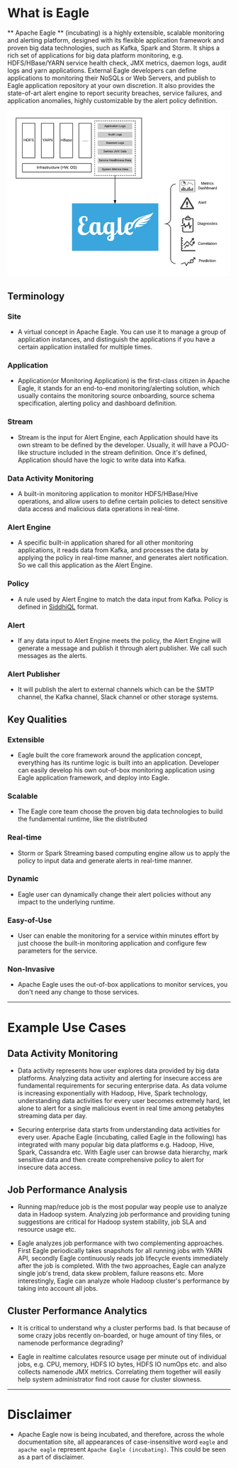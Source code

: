 # What is Eagle

** Apache Eagle ** (incubating) is a highly extensible, scalable monitoring and alerting platform, designed with its flexible application framework and proven big data technologies, such as Kafka, Spark and Storm. It ships a rich set of applications for big data platform monitoring, e.g. HDFS/HBase/YARN service health check, JMX metrics, daemon logs, audit logs and yarn applications. External Eagle developers can define applications to monitoring their NoSQLs or Web Servers, and publish to Eagle application repository at your own discretion. It also provides the state-of-art alert engine to report security breaches, service failures, and application anomalies, highly customizable by the alert policy definition. 

![overview](include/images/overview.png)

## Terminology

### Site

* A virtual concept in Apache Eagle. You can use it to manage a group of application instances, and distinguish the applications if you have a certain application installed for multiple times.

### Application

* Application(or Monitoring Application) is the first-class citizen in Apache Eagle, it stands for an end-to-end monitoring/alerting solution, which usually contains the monitoring source onboarding, source schema specification, alerting policy and dashboard definition.

### Stream

* Stream is the input for Alert Engine, each Application should have its own stream to be defined by the developer. Usually, it will have a POJO-like structure included in the stream definition. Once it's defined, Application should have the logic to write data into Kafka.

### Data Activity Monitoring

* A built-in monitoring application to monitor HDFS/HBase/Hive operations, and allow users to define certain policies to detect sensitive data access and malicious data operations in real-time.

### Alert Engine

* A specific built-in application shared for all other monitoring applications, it reads data from Kafka, and processes the data by applying the policy in real-time manner, and generates alert notification. So we call this application as the Alert Engine.

### Policy

* A rule used by Alert Engine to match the data input from Kafka. Policy is defined in [SiddhiQL](https://docs.wso2.com/display/CEP300/Siddhi+Language+Specification) format.

### Alert 

* If any data input to Alert Engine meets the policy, the Alert Engine will generate a message and publish it through alert publisher. We call such messages as the alerts.

### Alert Publisher

* It will publish the alert to external channels which can be the SMTP channel, the Kafka channel, Slack channel or other storage systems.

## Key Qualities

### Extensible

* Eagle built the core framework around the application concept, everything has its runtime logic is built into an application. Developer can easily develop his own out-of-box monitoring application using Eagle application framework, and deploy into Eagle.

### Scalable

* The Eagle core team choose the proven big data technologies to build the fundamental runtime, like the distributed

### Real-time

* Storm or Spark Streaming based computing engine allow us to apply the policy to input data and generate alerts in real-time manner.

### Dynamic

* Eagle user can dynamically change their alert policies without any impact to the underlying runtime.

### Easy-of-Use

* User can enable the monitoring for a service within minutes effort by just choose the built-in monitoring application and configure few parameters for the service.

### Non-Invasive

* Apache Eagle uses the out-of-box applications to monitor services, you don't need any change to those services.

---

# Example Use Cases

## Data Activity Monitoring

* Data activity represents how user explores data provided by big data platforms. Analyzing data activity and alerting for insecure access are fundamental requirements for securing enterprise data. As data volume is increasing exponentially with Hadoop, Hive, Spark technology, understanding data activities for every user becomes extremely hard, let alone to alert for a single malicious event in real time among petabytes streaming data per day.

* Securing enterprise data starts from understanding data activities for every user. Apache Eagle (incubating, called Eagle in the following) has integrated with many popular big data platforms e.g. Hadoop, Hive, Spark, Cassandra etc. With Eagle user can browse data hierarchy, mark sensitive data and then create comprehensive policy to alert for insecure data access.

## Job Performance Analysis

* Running map/reduce job is the most popular way people use to analyze data in Hadoop system. Analyzing job performance and providing tuning suggestions are critical for Hadoop system stability, job SLA and resource usage etc.

* Eagle analyzes job performance with two complementing approaches. First Eagle periodically takes snapshots for all running jobs with YARN API, secondly Eagle continuously reads job lifecycle events immediately after the job is completed. With the two approaches, Eagle can analyze single job's trend, data skew problem, failure reasons etc. More interestingly, Eagle can analyze whole Hadoop cluster's performance by taking into account all jobs.

## Cluster Performance Analytics

* It is critical to understand why a cluster performs bad. Is that because of some crazy jobs recently on-boarded, or huge amount of tiny files, or namenode performance degrading?

* Eagle in realtime calculates resource usage per minute out of individual jobs, e.g. CPU, memory, HDFS IO bytes, HDFS IO numOps etc. and also collects namenode JMX metrics. Correlating them together will easily help system administrator find root cause for cluster slowness.

---

# Disclaimer

* Apache Eagle now is being incubated, and therefore, across the whole documentation site, all appearances of case-insensitive word `eagle` and `apache eagle` represent `Apache Eagle (incubating)`. This could be seen as a part of disclaimer.
